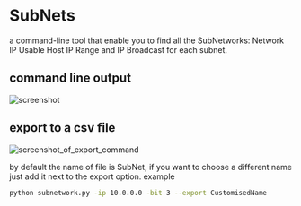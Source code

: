 # SubNets

a command-line tool that enable you to find all the SubNetworks: Network IP Usable Host IP Range and IP Broadcast for each subnet.

## command line output
![screenshot](file:///C:/Users/TOSHIBA2018/Desktop/subnet.png)

## export to a csv file
![screenshot_of_export_command](file:///C:/Users/TOSHIBA2018/Desktop/subnet_export_to_csv.png)

by default the name of file is SubNet, if you want to choose a different name just add it next to the export option. example

```bash
python subnetwork.py -ip 10.0.0.0 -bit 3 --export CustomisedName
```